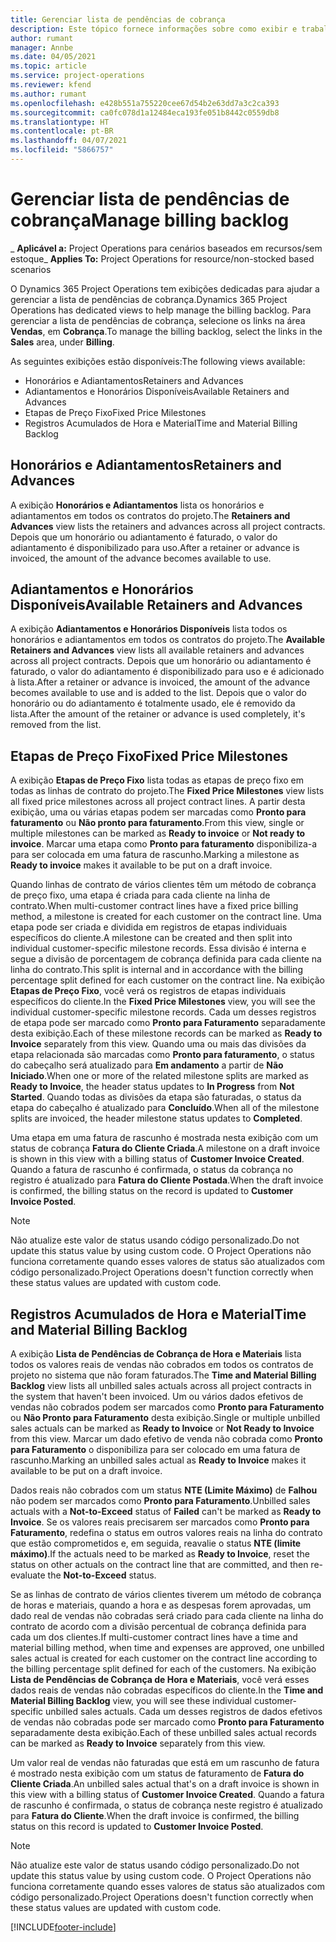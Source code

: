 ```yaml
---
title: Gerenciar lista de pendências de cobrança
description: Este tópico fornece informações sobre como exibir e trabalhar com a lista de pendências de cobrança no Project Operations.
author: rumant
manager: Annbe
ms.date: 04/05/2021
ms.topic: article
ms.service: project-operations
ms.reviewer: kfend
ms.author: rumant
ms.openlocfilehash: e428b551a755220cee67d54b2e63dd7a3c2ca393
ms.sourcegitcommit: ca0fc078d1a12484eca193fe051b8442c0559db8
ms.translationtype: HT
ms.contentlocale: pt-BR
ms.lasthandoff: 04/07/2021
ms.locfileid: "5866757"
---
```

# <a name="manage-billing-backlog"></a><span data-ttu-id="1b77c-103">Gerenciar lista de pendências de cobrança</span><span class="sxs-lookup"><span data-stu-id="1b77c-103">Manage billing backlog</span></span>

<span data-ttu-id="1b77c-104">_ **Aplicável a:** Project Operations para cenários baseados em recursos/sem estoque</span><span class="sxs-lookup"><span data-stu-id="1b77c-104">_ **Applies To:** Project Operations for resource/non-stocked based scenarios</span></span>

<span data-ttu-id="1b77c-105">O Dynamics 365 Project Operations tem exibições dedicadas para ajudar a gerenciar a lista de pendências de cobrança.</span><span class="sxs-lookup"><span data-stu-id="1b77c-105">Dynamics 365 Project Operations has dedicated views to help manage the billing backlog.</span></span> <span data-ttu-id="1b77c-106">Para gerenciar a lista de pendências de cobrança, selecione os links na área **Vendas**, em **Cobrança**.</span><span class="sxs-lookup"><span data-stu-id="1b77c-106">To manage the billing backlog, select the links in the **Sales** area, under **Billing**.</span></span> 

<span data-ttu-id="1b77c-107">As seguintes exibições estão disponíveis:</span><span class="sxs-lookup"><span data-stu-id="1b77c-107">The following views available:</span></span>

- <span data-ttu-id="1b77c-108">Honorários e Adiantamentos</span><span class="sxs-lookup"><span data-stu-id="1b77c-108">Retainers and Advances</span></span>
- <span data-ttu-id="1b77c-109">Adiantamentos e Honorários Disponíveis</span><span class="sxs-lookup"><span data-stu-id="1b77c-109">Available Retainers and Advances</span></span>
- <span data-ttu-id="1b77c-110">Etapas de Preço Fixo</span><span class="sxs-lookup"><span data-stu-id="1b77c-110">Fixed Price Milestones</span></span>
- <span data-ttu-id="1b77c-111">Registros Acumulados de Hora e Material</span><span class="sxs-lookup"><span data-stu-id="1b77c-111">Time and Material Billing Backlog</span></span>

## <a name="retainers-and-advances"></a><span data-ttu-id="1b77c-112">Honorários e Adiantamentos</span><span class="sxs-lookup"><span data-stu-id="1b77c-112">Retainers and Advances</span></span>

<span data-ttu-id="1b77c-113">A exibição **Honorários e Adiantamentos** lista os honorários e adiantamentos em todos os contratos do projeto.</span><span class="sxs-lookup"><span data-stu-id="1b77c-113">The **Retainers and Advances** view lists the retainers and advances across all project contracts.</span></span> <span data-ttu-id="1b77c-114">Depois que um honorário ou adiantamento é faturado, o valor do adiantamento é disponibilizado para uso.</span><span class="sxs-lookup"><span data-stu-id="1b77c-114">After a retainer or advance is invoiced, the amount of the advance becomes available to use.</span></span>

## <a name="available-retainers-and-advances"></a><span data-ttu-id="1b77c-115">Adiantamentos e Honorários Disponíveis</span><span class="sxs-lookup"><span data-stu-id="1b77c-115">Available Retainers and Advances</span></span>

<span data-ttu-id="1b77c-116">A exibição **Adiantamentos e Honorários Disponíveis** lista todos os honorários e adiantamentos em todos os contratos do projeto.</span><span class="sxs-lookup"><span data-stu-id="1b77c-116">The **Available Retainers and Advances** view lists all available retainers and advances across all project contracts.</span></span> <span data-ttu-id="1b77c-117">Depois que um honorário ou adiantamento é faturado, o valor do adiantamento é disponibilizado para uso e é adicionado à lista.</span><span class="sxs-lookup"><span data-stu-id="1b77c-117">After a retainer or advance is invoiced, the amount of the advance becomes available to use and is added to the list.</span></span> <span data-ttu-id="1b77c-118">Depois que o valor do honorário ou do adiantamento é totalmente usado, ele é removido da lista.</span><span class="sxs-lookup"><span data-stu-id="1b77c-118">After the amount of the retainer or advance is used completely, it's removed from the list.</span></span>

## <a name="fixed-price-milestones"></a><span data-ttu-id="1b77c-119">Etapas de Preço Fixo</span><span class="sxs-lookup"><span data-stu-id="1b77c-119">Fixed Price Milestones</span></span>

<span data-ttu-id="1b77c-120">A exibição **Etapas de Preço Fixo** lista todas as etapas de preço fixo em todas as linhas de contrato do projeto.</span><span class="sxs-lookup"><span data-stu-id="1b77c-120">The **Fixed Price Milestones** view lists all fixed price milestones across all project contract lines.</span></span> <span data-ttu-id="1b77c-121">A partir desta exibição, uma ou várias etapas podem ser marcadas como **Pronto para faturamento** ou **Não pronto para faturamento**.</span><span class="sxs-lookup"><span data-stu-id="1b77c-121">From this view, single or multiple milestones can be marked as **Ready to invoice** or **Not ready to invoice**.</span></span> <span data-ttu-id="1b77c-122">Marcar uma etapa como **Pronto para faturamento** disponibiliza-a para ser colocada em uma fatura de rascunho.</span><span class="sxs-lookup"><span data-stu-id="1b77c-122">Marking a milestone as **Ready to invoice** makes it available to be put on a draft invoice.</span></span>

<span data-ttu-id="1b77c-123">Quando linhas de contrato de vários clientes têm um método de cobrança de preço fixo, uma etapa é criada para cada cliente na linha de contrato.</span><span class="sxs-lookup"><span data-stu-id="1b77c-123">When multi-customer contract lines have a fixed price billing method, a milestone is created for each customer on the contract line.</span></span> <span data-ttu-id="1b77c-124">Uma etapa pode ser criada e dividida em registros de etapas individuais específicos do cliente.</span><span class="sxs-lookup"><span data-stu-id="1b77c-124">A milestone can be created and then split into individual customer-specific milestone records.</span></span> <span data-ttu-id="1b77c-125">Essa divisão é interna e segue a divisão de porcentagem de cobrança definida para cada cliente na linha do contrato.</span><span class="sxs-lookup"><span data-stu-id="1b77c-125">This split is internal and in accordance with the billing percentage split defined for each customer on the contract line.</span></span> <span data-ttu-id="1b77c-126">Na exibição **Etapas de Preço Fixo**, você verá os registros de etapas individuais específicos do cliente.</span><span class="sxs-lookup"><span data-stu-id="1b77c-126">In the **Fixed Price Milestones** view, you will see the individual customer-specific milestone records.</span></span> <span data-ttu-id="1b77c-127">Cada um desses registros de etapa pode ser marcado como **Pronto para Faturamento** separadamente desta exibição.</span><span class="sxs-lookup"><span data-stu-id="1b77c-127">Each of these milestone records can be marked as **Ready to Invoice** separately from this view.</span></span> <span data-ttu-id="1b77c-128">Quando uma ou mais das divisões da etapa relacionada são marcadas como **Pronto para faturamento**, o status do cabeçalho será atualizado para **Em andamento** a partir de **Não Iniciado**.</span><span class="sxs-lookup"><span data-stu-id="1b77c-128">When one or more of the related milestone splits are marked as **Ready to Invoice**, the header status updates to **In Progress** from **Not Started**.</span></span> <span data-ttu-id="1b77c-129">Quando todas as divisões da etapa são faturadas, o status da etapa do cabeçalho é atualizado para **Concluído**.</span><span class="sxs-lookup"><span data-stu-id="1b77c-129">When all of the milestone splits are invoiced, the header milestone status updates to **Completed**.</span></span>

<span data-ttu-id="1b77c-130">Uma etapa em uma fatura de rascunho é mostrada nesta exibição com um status de cobrança **Fatura do Cliente Criada**.</span><span class="sxs-lookup"><span data-stu-id="1b77c-130">A milestone on a draft invoice is shown in this view with a billing status of **Customer Invoice Created**.</span></span> <span data-ttu-id="1b77c-131">Quando a fatura de rascunho é confirmada, o status da cobrança no registro é atualizado para **Fatura do Cliente Postada**.</span><span class="sxs-lookup"><span data-stu-id="1b77c-131">When the draft invoice is confirmed, the billing status on the record is updated to **Customer Invoice Posted**.</span></span> 

> [!NOTE] 
> <span data-ttu-id="1b77c-132">Não atualize este valor de status usando código personalizado.</span><span class="sxs-lookup"><span data-stu-id="1b77c-132">Do not update this status value by using custom code.</span></span> <span data-ttu-id="1b77c-133">O Project Operations não funciona corretamente quando esses valores de status são atualizados com código personalizado.</span><span class="sxs-lookup"><span data-stu-id="1b77c-133">Project Operations doesn't function correctly when these status values are updated with custom code.</span></span>

## <a name="time-and-material-billing-backlog"></a><span data-ttu-id="1b77c-134">Registros Acumulados de Hora e Material</span><span class="sxs-lookup"><span data-stu-id="1b77c-134">Time and Material Billing Backlog</span></span>

<span data-ttu-id="1b77c-135">A exibição **Lista de Pendências de Cobrança de Hora e Materiais** lista todos os valores reais de vendas não cobrados em todos os contratos de projeto no sistema que não foram faturados.</span><span class="sxs-lookup"><span data-stu-id="1b77c-135">The **Time and Material Billing Backlog** view lists all unbilled sales actuals across all project contracts in the system that haven't been invoiced.</span></span> <span data-ttu-id="1b77c-136">Um ou vários dados efetivos de vendas não cobrados podem ser marcados como **Pronto para Faturamento** ou **Não Pronto para Faturamento** desta exibição.</span><span class="sxs-lookup"><span data-stu-id="1b77c-136">Single or multiple unbilled sales actuals can be marked as **Ready to Invoice** or **Not Ready to Invoice** from this view.</span></span> <span data-ttu-id="1b77c-137">Marcar um dado efetivo de venda não cobrada como **Pronto para Faturamento** o disponibiliza para ser colocado em uma fatura de rascunho.</span><span class="sxs-lookup"><span data-stu-id="1b77c-137">Marking an unbilled sales actual as **Ready to Invoice** makes it available to be put on a draft invoice.</span></span>

<span data-ttu-id="1b77c-138">Dados reais não cobrados com um status **NTE (Limite Máximo)** de **Falhou** não podem ser marcados como **Pronto para Faturamento**.</span><span class="sxs-lookup"><span data-stu-id="1b77c-138">Unbilled sales actuals with a **Not-to-Exceed** status of **Failed** can't be marked as **Ready to Invoice**.</span></span> <span data-ttu-id="1b77c-139">Se os valores reais precisarem ser marcados como **Pronto para Faturamento**, redefina o status em outros valores reais na linha do contrato que estão comprometidos e, em seguida, reavalie o status **NTE (limite máximo)**.</span><span class="sxs-lookup"><span data-stu-id="1b77c-139">If the actuals need to be marked as **Ready to Invoice**, reset the status on other actuals on the contract line that are committed, and then re-evaluate the **Not-to-Exceed** status.</span></span>

<span data-ttu-id="1b77c-140">Se as linhas de contrato de vários clientes tiverem um método de cobrança de horas e materiais, quando a hora e as despesas forem aprovadas, um dado real de vendas não cobradas será criado para cada cliente na linha do contrato de acordo com a divisão percentual de cobrança definida para cada um dos clientes.</span><span class="sxs-lookup"><span data-stu-id="1b77c-140">If multi-customer contract lines have a time and material billing method, when time and expenses are approved, one unbilled sales actual is created for each customer on the contract line according to the billing percentage split defined for each of the customers.</span></span> <span data-ttu-id="1b77c-141">Na exibição **Lista de Pendências de Cobrança de Hora e Materiais**, você verá esses dados reais de vendas não cobradas específicos do cliente.</span><span class="sxs-lookup"><span data-stu-id="1b77c-141">In the **Time and Material Billing Backlog** view, you will see these individual customer-specific unbilled sales actuals.</span></span> <span data-ttu-id="1b77c-142">Cada um desses registros de dados efetivos de vendas não cobradas pode ser marcado como **Pronto para Faturamento** separadamente desta exibição.</span><span class="sxs-lookup"><span data-stu-id="1b77c-142">Each of these unbilled sales actual records can be marked as **Ready to Invoice** separately from this view.</span></span>

<span data-ttu-id="1b77c-143">Um valor real de vendas não faturadas que está em um rascunho de fatura é mostrado nesta exibição com um status de faturamento de **Fatura do Cliente Criada**.</span><span class="sxs-lookup"><span data-stu-id="1b77c-143">An unbilled sales actual that's on a draft invoice is shown in this view with a billing status of **Customer Invoice Created**.</span></span> <span data-ttu-id="1b77c-144">Quando a fatura de rascunho é confirmada, o status de cobrança neste registro é atualizado para **Fatura do Cliente**.</span><span class="sxs-lookup"><span data-stu-id="1b77c-144">When the draft invoice is confirmed, the billing status on this record is updated to **Customer Invoice Posted**.</span></span> 

> [!NOTE] 
> <span data-ttu-id="1b77c-145">Não atualize este valor de status usando código personalizado.</span><span class="sxs-lookup"><span data-stu-id="1b77c-145">Do not update this status value by using custom code.</span></span> <span data-ttu-id="1b77c-146">O Project Operations não funciona corretamente quando esses valores de status são atualizados com código personalizado.</span><span class="sxs-lookup"><span data-stu-id="1b77c-146">Project Operations doesn't function correctly when these status values are updated with custom code.</span></span>


[!INCLUDE[footer-include](../includes/footer-banner.md)]
